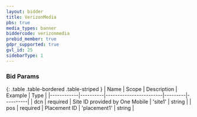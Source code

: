```yaml
---
layout: bidder
title: VerizonMedia
pbs: true
media_types: banner
biddercode: verizonmedia
prebid_member: true
gdpr_supported: true
gvl_id: 25
sidebarType: 1
---
```


### Bid Params

{: .table .table-bordered .table-striped }
| Name       | Scope    | Description            | Example | Type     |
|------------|----------|------------------------|---------|----------|
| dcn | required | Site ID provided by One Mobile | 'site1' | string |
| pos | required | Placement ID | 'placement1' | string |
